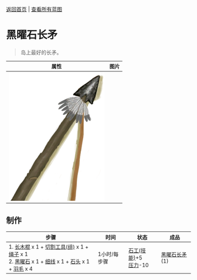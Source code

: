 [返回首页](index.md)   |  [查看所有蓝图](blueprint.md)
# 黑曜石长矛  
> 岛上最好的长矛。  
  
  属性  |   图片   
 ----  |  ----:   
   |  ![](Sprite/SpearObsidian.png)   
  
## 制作  
步骤  |  时间  |  状态  |  成品  
----  |  ----  |  ----  |  ----  
1. [长木棍](StickLong.md) x 1 + [切割工具(组)](GpTag_Cutter.md) x 1 + [绳子](Rope.md) x 1<br>2. [黑曜石](Obsidian.md) x 1 + [细线](CordFiber.md) x 1 + [石头](Stone.md) x 1 + [羽毛](Feathers.md) x 4  |  1小时/每步骤  |  [石工(技能)](Skill_Knapping.md)+5<br>[压力](Stress.md)-10  |  [黑曜石长矛](SpearObsidian.md)(1)  
